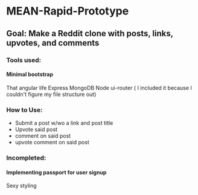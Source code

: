 # MEAN-Rapid-Prototype

## Goal: Make a Reddit clone with posts, links, upvotes, and comments

### Tools used:
#### Minimal bootstrap
That angular life 
Express
MongoDB
Node 
ui-router ( I included it because I couldn't figure my file structure out)


### How to Use:
- Submit a post w/wo a link and post title
- Upvote said post
- comment on said post
- upvote comment on said post

### Incompleted: 
#### Implementing passport for user signup
Sexy styling
